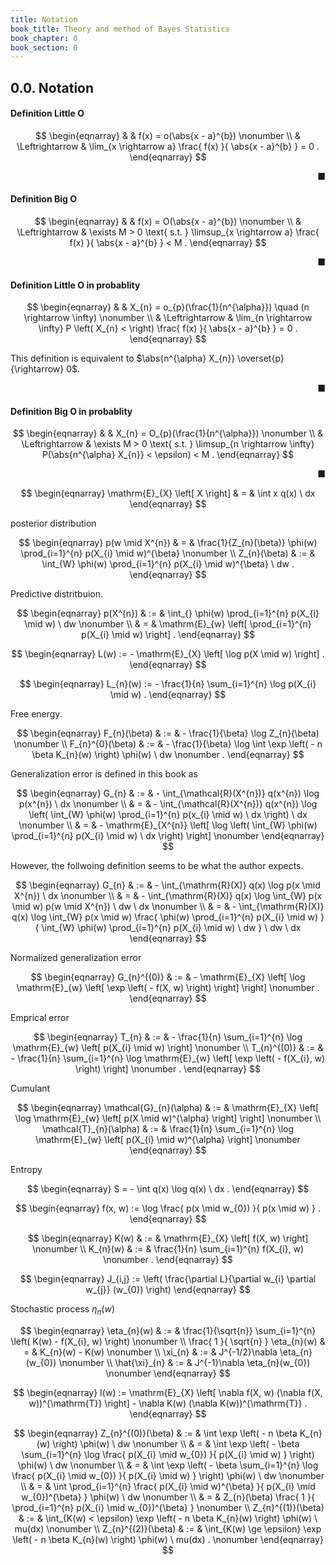 ```yaml
---
title: Notation
book_title: Theory and method of Bayes Statistics
book_chapter: 0
book_section: 0
---
```


## 0.0. Notation

#### Definition Little O
$$
\begin{eqnarray}
    & &
        f(x)
        =
        o(\abs{x - a}^{b})
    \nonumber
    \\
    & \Leftrightarrow &
        \lim_{x \rightarrow a}
            \frac{
                f(x)
            }{
                \abs{x - a}^{b}
            }
        =
        0
    .
\end{eqnarray}
$$

<div class="end-of-statement" style="text-align: right">■</div>

#### Definition Big O

$$
\begin{eqnarray}
    & &
        f(x)
        =
        O(\abs{x - a}^{b})
    \nonumber
    \\
    & \Leftrightarrow &
        \exists M > 0
        \text{ s.t. }
        \limsup_{x \rightarrow a}
            \frac{
                f(x)
            }{
                \abs{x - a}^{b}
            }
        <
        M
    .
\end{eqnarray}
$$

<div class="end-of-statement" style="text-align: right">■</div>

#### Definition Little O in probablity
$$
\begin{eqnarray}
    & &
        X_{n}
        =
        o_{p}(\frac{1}{n^{\alpha}})
        \quad
        (n \rightarrow \infty)
    \nonumber
    \\
    & \Leftrightarrow &
        \lim_{n \rightarrow \infty}
            P
            \left(
                X_{n}
                <
            \right)
            \frac{
                f(x)
            }{
                \abs{x - a}^{b}
            }
        =
        0
    .
\end{eqnarray}
$$

This definition is equivalent to $\abs{n^{\alpha} X_{n}} \overset{p}{\rightarrow} 0$.

<div class="end-of-statement" style="text-align: right">■</div>

#### Definition Big O in probablity

$$
\begin{eqnarray}
    & &
        X_{n}
        =
        O_{p}(\frac{1}{n^{\alpha}})
    \nonumber
    \\
    & \Leftrightarrow &
        \exists M > 0
        \text{ s.t. }
        \limsup_{n \rightarrow \infty}
            P(\abs{n^{\alpha} X_{n}} < \epsilon)
        <
        M
    .
\end{eqnarray}
$$

<div class="end-of-statement" style="text-align: right">■</div>

$$
\begin{eqnarray}
    \mathrm{E}_{X}
    \left[
        X
    \right]
    & = &
        \int
            x
            q(x)
        \ dx
\end{eqnarray}
$$

posterior distribution

$$
\begin{eqnarray}
    p(w \mid X^{n})
    & = &
        \frac{1}{Z_{n}(\beta)}
        \phi(w)
        \prod_{i=1}^{n}
            p(X_{i} \mid w)^{\beta}
    \nonumber
    \\
    Z_{n}(\beta)
    & := &
        \int_{W}
            \phi(w)
            \prod_{i=1}^{n}
                p(X_{i} \mid w)^{\beta}
        \ dw
    .
\end{eqnarray}
$$

Predictive distritbuion.

$$
\begin{eqnarray}
    p(X^{n})
    & := &
        \int_{}
            \phi(w)
            \prod_{i=1}^{n}
                p(X_{i} \mid w)
        \ dw
    \nonumber
    \\
    & = &
        \mathrm{E}_{w}
        \left[
            \prod_{i=1}^{n}
                p(X_{i} \mid w)
        \right]
    .
\end{eqnarray}
$$


$$
\begin{eqnarray}
    L(w)
    :=
    -
    \mathrm{E}_{X}
    \left[
        \log p(X \mid w)
    \right]
    .
\end{eqnarray}
$$


$$
\begin{eqnarray}
    L_{n}(w)
    :=
    -
    \frac{1}{n}
    \sum_{i=1}^{n}
        \log p(X_{i} \mid w)
    .
\end{eqnarray}
$$

Free energy.

$$
\begin{eqnarray}
    F_{n}(\beta)
    & := &
        - \frac{1}{\beta}
        \log Z_{n}(\beta)
    \nonumber
    \\
    F_{n}^{0}(\beta)
    & := &
        - \frac{1}{\beta}
        \log
            \int 
                \exp
                \left(
                    - n \beta K_{n}(w)
                \right)
                \phi(w)
            \ dw
    \nonumber
    .
\end{eqnarray}
$$

Generalization error is defined in this book as

$$
\begin{eqnarray}
    G_{n}
    & := &
        -
        \int_{\mathcal{R}(X^{n})}
            q(x^{n})
            \log p(x^{n})
        \ dx
    \nonumber
    \\
    & = &
        -
        \int_{\mathcal{R}(X^{n})}
            q(x^{n})
            \log
            \left(
                \int_{W}
                    \phi(w)
                    \prod_{i=1}^{n}
                        p(x_{i} \mid w)
                \ dx
            \right)
        \ dx
    \nonumber
    \\
    & = &
        -
        \mathrm{E}_{X^{n}}
        \left[
            \log
            \left(
                \int_{W}
                    \phi(w)
                    \prod_{i=1}^{n}
                        p(X_{i} \mid w)
                \ dx
            \right)
        \right]
    \nonumber
\end{eqnarray}
$$

However, the follwoing definition seems to be what the author expects.

$$
\begin{eqnarray}
    G_{n}
    & := &
        -
        \int_{\mathrm{R}(X)}
            q(x)
            \log p(x \mid X^{n})
        \ dx
    \nonumber
    \\
    & = &
        -
        \int_{\mathrm{R}(X)}
            q(x)
            \log
                \int_{W}
                    p(x \mid w)
                    p(w \mid X^{n})
                \ dw
        \ dx
    \nonumber
    \\
    & = &
        -
        \int_{\mathrm{R}(X)}
            q(x)
            \log
                \int_{W}
                    p(x \mid w)
                    \frac{
                        \phi(w)
                        \prod_{i=1}^{n}
                            p(X_{i} \mid w)
                    }{
                        \int_{W}
                            \phi(w)
                            \prod_{i=1}^{n}
                                p(X_{i} \mid w)
                        \ dw
                    }
                \ dw
        \ dx
\end{eqnarray}
$$

Normalized generalization error

$$
\begin{eqnarray}
    G_{n}^{(0)}
    & := &
        -
        \mathrm{E}_{X}
        \left[
            \log
                \mathrm{E}_{w}
                \left[
                    \exp
                    \left(
                        - f(X, w)
                    \right)
                \right]
        \right]
    \nonumber
    .
\end{eqnarray}
$$

Emprical error

$$
\begin{eqnarray}
    T_{n}
    & := &
        - \frac{1}{n}
        \sum_{i=1}^{n}
            \log
                \mathrm{E}_{w}
                \left[
                    p(X_{i} \mid w)
                \right]
    \nonumber
    \\
    T_{n}^{(0)}
    & := &
        - \frac{1}{n}
        \sum_{i=1}^{n}
            \log
                \mathrm{E}_{w}
                \left[
                    \exp
                    \left(
                        - f(X_{i}, w)
                    \right)
                \right]
    \nonumber
    .
\end{eqnarray}
$$

Cumulant

$$
\begin{eqnarray}
    \mathcal{G}_{n}(\alpha)
    & := &
        \mathrm{E}_{X}
        \left[
            \log
                \mathrm{E}_{w}
                \left[
                    p(X \mid w)^{\alpha}
                \right]
        \right]
    \nonumber
    \\
    \mathcal{T}_{n}(\alpha)
    & := &
        \frac{1}{n}
        \sum_{i=1}^{n}
            \log
                \mathrm{E}_{w}
                \left[
                    p(X_{i} \mid w)^{\alpha}
                \right]
    \nonumber
\end{eqnarray}
$$

Entropy

$$
\begin{eqnarray}
    S
    =
    -
    \int
        q(x) \log q(x)
    \ dx
    .
\end{eqnarray}
$$


$$
\begin{eqnarray}
    f(x, w)
    :=
    \log
        \frac{
            p(x \mid w_{0})
        }{
            p(x \mid w)
        }
    .
\end{eqnarray}
$$

$$
\begin{eqnarray}
    K(w)
    & := &
        \mathrm{E}_{X}
        \left[
            f(X, w)
        \right]
    \nonumber
    \\
    K_{n}(w)
    & := &
        \frac{1}{n}
        \sum_{i=1}^{n}
            f(X_{i}, w)
    \nonumber
    .
\end{eqnarray}
$$

$$
\begin{eqnarray}
    J_{i,j} 
    :=
    \left(
        \frac{\partial L}{\partial w_{i} \partial w_{j}} (w_{0})
    \right)
\end{eqnarray}
$$

Stochastic process $\eta_{n}(w)$

$$
\begin{eqnarray}
    \eta_{n}(w)
    & := &
        \frac{1}{\sqrt{n}}
        \sum_{i=1}^{n}
            \left(
                K(w)
                -
                f(X_{i}, w)
            \right)
    \nonumber
    \\
    \frac{ 1 }{ \sqrt{n} }
    \eta_{n}(w)
    & = &
    K_{n}(w) - K(w)
    \nonumber
    \\
    \xi_{n}
    & := &
        J^{-1/2}\nabla \eta_{n}(w_{0})
    \nonumber
    \\
    \hat{\xi}_{n}
    & := &
        J^{-1}\nabla \eta_{n}(w_{0})
    \nonumber
\end{eqnarray}
$$

$$
\begin{eqnarray}
    I(w)
    :=
    \mathrm{E}_{X}
    \left[
        \nabla f(X, w)
        (\nabla f(X, w))^{\mathrm{T}}
    \right]
    -
    \nabla K(w)
    (\nabla K(w))^{\mathrm{T}}
    .
\end{eqnarray}
$$

$$
\begin{eqnarray}
    Z_{n}^{(0)}(\beta)
    & := &
        \int
            \exp
            \left(
                - n \beta K_{n}(w)
            \right)
            \phi(w)
        \ dw
    \nonumber
    \\
    & = &
        \int
            \exp
            \left(
                - \beta
                \sum_{i=1}^{n}
                    \log
                        \frac{
                            p(X_{i} \mid  w_{0})
                        }{
                            p(X_{i} \mid  w)
                        }
            \right)
            \phi(w)
        \ dw
    \nonumber
    \\
    & = &
        \int
            \exp
            \left(
                - \beta
                \sum_{i=1}^{n}
                    \log
                        \frac{
                            p(X_{i} \mid  w_{0})
                        }{
                            p(X_{i} \mid  w)
                        }
            \right)
            \phi(w)
        \ dw
    \nonumber
    \\
    & = &
        \int
            \prod_{i=1}^{n}
                    \frac{
                        p(X_{i} \mid  w)^{\beta}
                    }{
                        p(X_{i} \mid  w_{0})^{\beta}
                    }
            \phi(w)
        \ dw
    \nonumber
    \\
    & = &
        Z_{n}(\beta)
        \frac{
            1
        }{
            \prod_{i=1}^{n}
            p(X_{i} \mid  w_{0})^{\beta}
        }
    \nonumber
    \\
    Z_{n}^{(1)}(\beta)
    & := &
        \int_{K(w) < \epsilon}
            \exp
            \left(
                - n \beta K_{n}(w)
            \right)
            \phi(w)
        \ mu(dx)
    \nonumber
    \\
    Z_{n}^{(2)}(\beta)
    & := &
        \int_{K(w) \ge \epsilon}
            \exp
            \left(
                - n \beta K_{n}(w)
            \right)
            \phi(w)
        \ mu(dx)
    .
    \nonumber
\end{eqnarray}
$$

